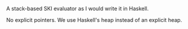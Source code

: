 A stack-based SKI evaluator as I would write it in Haskell.

No explicit pointers. We use Haskell's heap instead of an explicit heap.